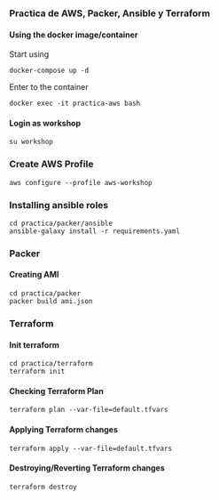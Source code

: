 ### Practica de AWS, Packer, Ansible y Terraform

#### Using the docker image/container

Start using

```
docker-compose up -d
```

Enter to the container

```
docker exec -it practica-aws bash
```

#### Login as workshop

```
su workshop
```

### Create AWS Profile

```
aws configure --profile aws-workshop
```

### Installing ansible roles

```
cd practica/packer/ansible
ansible-galaxy install -r requirements.yaml
```

### Packer

#### Creating AMI

```
cd practica/packer
packer build ami.json
```

### Terraform

#### Init terraform

```
cd practica/terraform
terraform init
```

#### Checking Terraform Plan

```
terraform plan --var-file=default.tfvars
```

#### Applying Terraform changes

```
terraform apply --var-file=default.tfvars
```

#### Destroying/Reverting Terraform changes

```
terraform destroy
```

